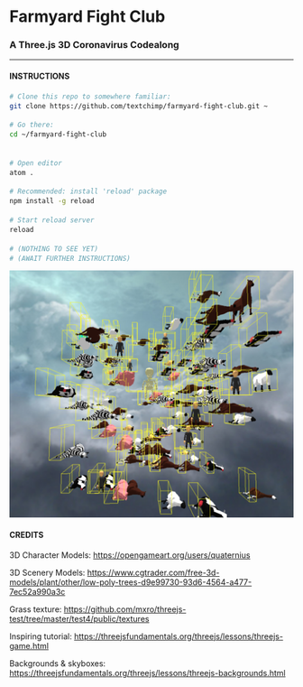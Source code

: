 
# Farmyard Fight Club
### A Three.js 3D Coronavirus Codealong

___


#### INSTRUCTIONS


```bash
# Clone this repo to somewhere familiar:
git clone https://github.com/textchimp/farmyard-fight-club.git ~

# Go there:
cd ~/farmyard-fight-club


# Open editor
atom .

# Recommended: install 'reload' package
npm install -g reload

# Start reload server
reload

# (NOTHING TO SEE YET)
# (AWAIT FURTHER INSTRUCTIONS)
```


![screenshot](screenshot.png)



#### CREDITS

3D Character Models: https://opengameart.org/users/quaternius

3D Scenery Models: https://www.cgtrader.com/free-3d-models/plant/other/low-poly-trees-d9e99730-93d6-4564-a477-7ec52a990a3c

Grass texture: https://github.com/mxro/threejs-test/tree/master/test4/public/textures

Inspiring tutorial: https://threejsfundamentals.org/threejs/lessons/threejs-game.html

Backgrounds & skyboxes: https://threejsfundamentals.org/threejs/lessons/threejs-backgrounds.html
